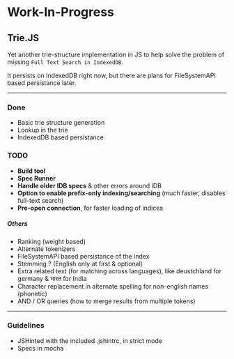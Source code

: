 # Work-In-Progress

## Trie.JS

Yet another trie-structure implementation in JS to help solve the problem of missing `Full Text Search in IndexedDB`.

It persists on IndexedDB right now, but there are plans for FileSystemAPI based persistance later.

---

### Done

* Basic trie structure generation
* Lookup in the trie
* IndexedDB based persistance

### TODO

* **Build tool**
* **Spec Runner**
* **Handle older IDB specs** & other errors around IDB
* **Option to enable prefix-only indexing/searching** (much faster, disables full-text search)
* **Pre-open connection**, for faster loading of indices

##### Others

* Ranking (weight based)
* Alternate tokenizers
* FileSystemAPI based persistance of the index
* Stemming ? (English only at first & optional)
* Extra related text (for matching across languages), like deustchland for germany & भारत for India
* Character replacement in alternate spelling for non-english names (phonetic)
* AND / OR queries (how to merge results from multiple tokens)

---

### Guidelines ###

* JSHinted with the included .jshintrc, in strict mode
* Specs in mocha